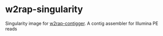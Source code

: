 # w2rap-singularity

Singularity image for [w2rap-contigger](https://github.com/bioinfologics/w2rap-contigger). A contig assembler for Illumina PE reads
